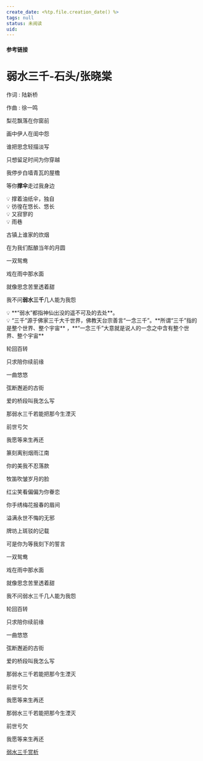```yaml
---
create_date: <%tp.file.creation_date() %>
tags: null
status: 未阅读 
uid: 
---
```



#### 参考链接

# 弱水三千-石头/张晓棠

作词 : 陆新桥

作曲 : 徐一鸣

梨花飘落在你窗前

画中伊人在闺中怨

谁把思念轻描淡写

只想留足时间为你穿越

我停步白墙青瓦的屋檐

等你**撑伞**走过我身边

<aside>
💡 撑着油纸伞，独自

</aside>

<aside>
💡 彷徨在悠长、悠长

</aside>

<aside>
💡 又寂寥的

</aside>

<aside>
💡 雨巷

</aside>

古镇上谁家的炊烟

在为我们酝酿当年的月圆

一双鸳鸯

戏在雨中那水面

就像思念苦里透着甜

我不问**弱水三千**几人能为我怨

<aside>
💡 **“弱水”都指神仙出没的遥不可及的去处**。

</aside>

<aside>
💡 “三千”源于佛家三千大千世界，佛教天台宗善言“一念三千”。**所谓“三千”指的是整个世界、整个宇宙**
，**“一念三千”大意就是说人的一念之中含有整个世界、整个宇宙**

</aside>

轮回百转

只求陪你续前缘

一曲悠悠

弦断邂逅的古街

爱的桥段叫我怎么写

那弱水三千若能把那今生湮灭

前世亏欠

我愿等来生再还

篆刻离别烟雨江南

你的美我不忍落款

牧笛吹皱岁月的脸

红尘笑看偏偏为你眷恋

你手绣梅花报春的眉间

溢满永世不悔的无邪

牌坊上斑驳的记载

可是你为等我刻下的誓言

一双鸳鸯

戏在雨中那水面

就像思念苦里透着甜

我不问弱水三千几人能为我怨

轮回百转

只求陪你续前缘

一曲悠悠

弦断邂逅的古街

爱的桥段叫我怎么写

那弱水三千若能把那今生湮灭

前世亏欠

我愿等来生再还

那弱水三千若能把那今生湮灭

前世亏欠

我愿等来生再还

[弱水三千赏析](https://www.notion.so/e4b31b2b6bfe4e2ca9f4387131ad52fd)